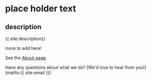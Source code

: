 # place holder text

## description
{{ site.description}}

more to add here!

See the [About page](about).

Have any questions about what we do? [We'd love to hear from you!](mailto:{{ site.email }})


